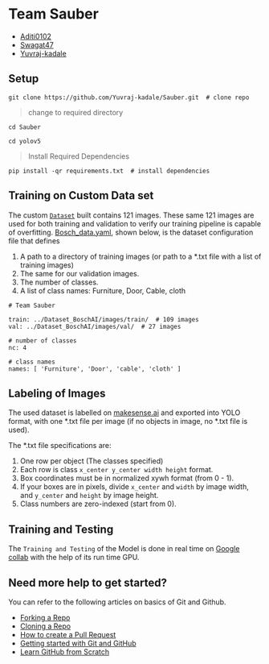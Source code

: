 # Team Sauber

- [Aditi0102](https://github.com/Aditi0102)  
- [Swagat47](https://github.com/Swagat47)  
- [Yuvraj-kadale](https://github.com/Yuvraj-kadale)

## Setup

```
git clone https://github.com/Yuvraj-kadale/Sauber.git  # clone repo
```
>change to required directory
```
cd Sauber
```
```
cd yolov5
```
>Install Required Dependencies
```
pip install -qr requirements.txt  # install dependencies
```

## Training on Custom Data set

The custom [`Dataset`](./Dataset) built contains 121 images. These same 121 images are used for both training and validation to verify our training pipeline is capable of overfitting. [Bosch_data.yaml](./yolov5/data/Bosch_data.yaml), shown below, is the dataset configuration file that defines 
1. A path to a directory of training images (or path to a *.txt file with a list of training images) 
2. The same for our validation images. 
3. The number of classes. 
4. A list of class names: Furniture, Door, Cable, cloth

```
# Team Sauber

train: ../Dataset_BoschAI/images/train/  # 109 images
val: ../Dataset_BoschAI/images/val/  # 27 images

# number of classes
nc: 4

# class names
names: [ 'Furniture', 'Door', 'cable', 'cloth' ]

```
## Labeling of Images

The used dataset is labelled on [makesense.ai](https://makesense.ai) and exported into YOLO format, with one *.txt file per image (if no objects in image, no *.txt file is used).   

The *.txt file specifications are:

1. One row per object (The classes specified)
2. Each row is class `x_center y_center width height` format.
3. Box coordinates must be in normalized xywh format (from 0 - 1). 
4. If your boxes are in pixels, divide `x_center` and `width` by image width, and `y_center` and `height` by image height.
5. Class numbers are zero-indexed (start from 0).

## Training and Testing

The `Training and Testing` of the Model is done in real time on [Google collab](./Team_Sauber.ipynb) with the help of its run time GPU.


## Need more help to get started?
You can refer to the following articles on basics of Git and Github.
- [Forking a Repo](https://help.github.com/en/github/getting-started-with-github/fork-a-repo)
- [Cloning a Repo](https://help.github.com/en/desktop/contributing-to-projects/creating-an-issue-or-pull-request)
- [How to create a Pull Request](https://opensource.com/article/19/7/create-pull-request-github)
- [Getting started with Git and GitHub](https://towardsdatascience.com/getting-started-with-git-and-github-6fcd0f2d4ac6)
- [Learn GitHub from Scratch](https://lab.github.com/githubtraining/introduction-to-github)






